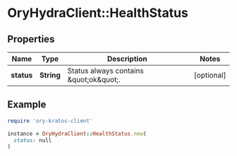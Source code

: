 # OryHydraClient::HealthStatus

## Properties

| Name | Type | Description | Notes |
| ---- | ---- | ----------- | ----- |
| **status** | **String** | Status always contains \&quot;ok\&quot;. | [optional] |

## Example

```ruby
require 'ory-kratos-client'

instance = OryHydraClient::HealthStatus.new(
  status: null
)
```

